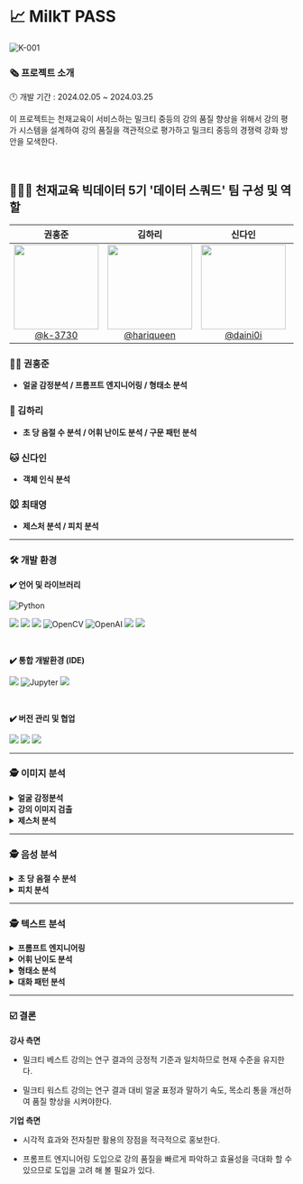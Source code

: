 # 📈 MilkT PASS

![K-001](https://github.com/k-3730/MilkT-PASS/assets/45035923/9cec0587-9afb-43b4-953f-d44aa68787d2)

### **🗞️ 프로젝트 소개**
🕛 개발 기간 : 2024.02.05 ~ 2024.03.25
<br>

이 프로젝트는 천재교육이 서비스하는 밀크티 중등의 강의 품질 향상을 위해서 강의 평가 시스템을 설계하여 
강의 품질을 객관적으로 평가하고 밀크티 중등의 경쟁력 강화 방안을 모색한다.


<br>

## **🧑‍🤝‍🧑 천재교육 빅데이터 5기 '데이터 스쿼드' 팀 구성 및 역할**

<div align="center">
 
| **권홍준** | **김하리** | **신다인** | **최태영** |
| :------: |  :------: | :------: | :------: |
| [<img src="https://github.com/k-3730.png" height=150 width=150> <br/> @k-3730](https://github.com/k-3730) | [<img src="https://github.com/hariqueen.png" height=150 width=150> <br/> @hariqueen](https://github.com/hariqueen) | [<img src="https://github.com/daini0i.png" height=150 width=150> <br/> @daini0i](https://github.com/daini0i) | [<img src="https://github.com/surplus96.png" height=150 width=150> <br/> @surplus96](https://github.com/surplus96) |

</div>

### 🐻‍❄️ 권홍준
- **얼굴 감정분석 / 프롬프트 엔지니어링 / 형태소 분석**

### 🐶 김하리
 - **초 당 음절 수 분석 / 어휘 난이도 분석 / 구문 패턴 분석**

### 🐱 신다인
- **객체 인식 분석**

### 🐭 최태영
- **제스처 분석 / 피치 분석**

---

### **🛠 개발 환경**
**✔️ 언어 및 라이브러리**

<img alt="Python" src ="https://img.shields.io/badge/Python-3776AB.svg?&style=for-the-badge&logo=Python&logoColor=white"/> 

<img src="https://img.shields.io/badge/numpy-013243?style=for-the-badge&logo=numpy&logoColor=white"> <img src="https://img.shields.io/badge/pandas-15048?style=for-the-badge&logo=pandas&logoColor=white"> <img src="https://img.shields.io/badge/pytorch-EE4C2C?style=for-the-badge&logo=pytorch&logoColor=white"> <img alt="OpenCV" src ="https://img.shields.io/badge/OpenCV-5C3EE8.svg?&style=for-the-badge&logo=OpenCV&logoColor=white"/> <img alt="OpenAI" src ="https://img.shields.io/badge/OpenAI-412991.svg?&style=for-the-badge&logo=OpenAI&logoColor=white"/> <img src="https://img.shields.io/badge/ffmpeg-007808?style=for-the-badge&logo=ffmpeg&logoColor=white"> <img src="https://img.shields.io/badge/scikitlearn-F7931E?style=for-the-badge&logo=scikitlearn&logoColor=white">

<br>

**✔️ 통합 개발환경 (IDE)**

<img src="https://img.shields.io/badge/visualstudiocode-007ACC?style=for-the-badge&logo=visualstudiocode&logoColor=white"> <img alt="Jupyter" src ="https://img.shields.io/badge/Jupyter-F37626.svg?&style=for-the-badge&logo=Jupyter&logoColor=white"/> <img src="https://img.shields.io/badge/googlecolab-F9AB00?style=for-the-badge&logo=googlecolab&logoColor=white"> 

<br>

**✔️ 버전 관리 및 협업**

<img src="https://img.shields.io/badge/github-181717?style=for-the-badge&logo=github&logoColor=white"> <img src="https://img.shields.io/badge/notion-000000?style=for-the-badge&logo=notion&logoColor=white"> <img src="https://img.shields.io/badge/slack-4A154B?style=for-the-badge&logo=slack&logoColor=white">


---
### **🕵️ 이미지 분석**

<details>
<summary><b>얼굴 감정분석</b></summary>

 내용

</details>

<details>
<summary><b>강의 이미지 검출</b></summary>

 내용

</details>

<details>
<summary><b>제스처 분석</b></summary>

 내용

</details>

---

### **🕵️ 음성 분석**

<details>
<summary><b>초 당 음절 수 분석</b></summary>

 내용

</details>

<details>
<summary><b>피치 분석</b></summary>

 내용

</details>

---

### **🕵️ 텍스트 분석**

<details>
<summary><b>프롬프트 엔지니어링</b></summary>

 내용

</details>

<details>
<summary><b>어휘 난이도 분석</b></summary>
 내용

</details>

<details>
<summary><b>형태소 분석</b></summary>
 
 내용

</details>

<details>
<summary><b>대화 패턴 분석</b></summary>
 
 내용

</details>

---

### **☑️ 결론**

**강사 측면**

- 밀크티 베스트 강의는 연구 결과의 긍정적 기준과 일치하므로 현재 수준을 유지한다.

- 밀크티 워스트 강의는 연구 결과 대비 얼굴 표정과 말하기 속도, 목소리 통을 개선하여 품질 향상을 시켜야한다.


**기업 측면**

- 시각적 효과와 전자칠판 활용의 장점을 적극적으로 홍보한다.

- 프롬프트 엔지니어링 도입으로 강의 품질을 빠르게 파악하고 효율성을 극대화 할 수 있으므로 도입을 고려 해 볼 필요가 있다.
